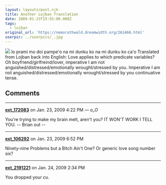 ```yaml
---
layout: layouts/post.njk
title: Another Lojban Translation
date: 2009-01-23T15:55:00.000Z
tags:
  - lojban
original_url: 'https://nemorathwald.dreamwidth.org/261466.html'
userpic: ../userpics/_.jpg
---
```

![](http://lh5.ggpht.com/_ENXtTKU9j1A/SXnqiAs7yLI/AAAAAAAAGKk/MV3K1MhAmyc/s800/roxbury-guys.gif) lo prami mo doi pampe'o na mi dunku ko na mi dunku ko ca'o Translated from Lojban back into English: Love applies to which predicate variables? Oh boyfriend/girlfreind/lover, imperative I am not anguished/distressed/emotionally wrought/stressed by you. Imperative I am not anguished/distressed/emotionally wrought/stressed by you continuative tense.

## Comments

---

**[ext_172083](https://www.dreamwidth.org/users/ext_172083)** on Jan. 23, 2009 4:22 PM — *o_O*

You're trying to make my brain melt, aren't you? IT WON'T WORK I TELL YOU. -- Brian out --

---

**[ext_106292](https://www.dreamwidth.org/users/ext_106292)** on Jan. 23, 2009 6:52 PM

Ninety-nine Problems but a Bitch Ain't One? Or generic love song number six?

---

**[ext_2191221](https://www.dreamwidth.org/users/ext_2191221)** on Jan. 24, 2009 2:34 PM

You dropped your _cu_.
